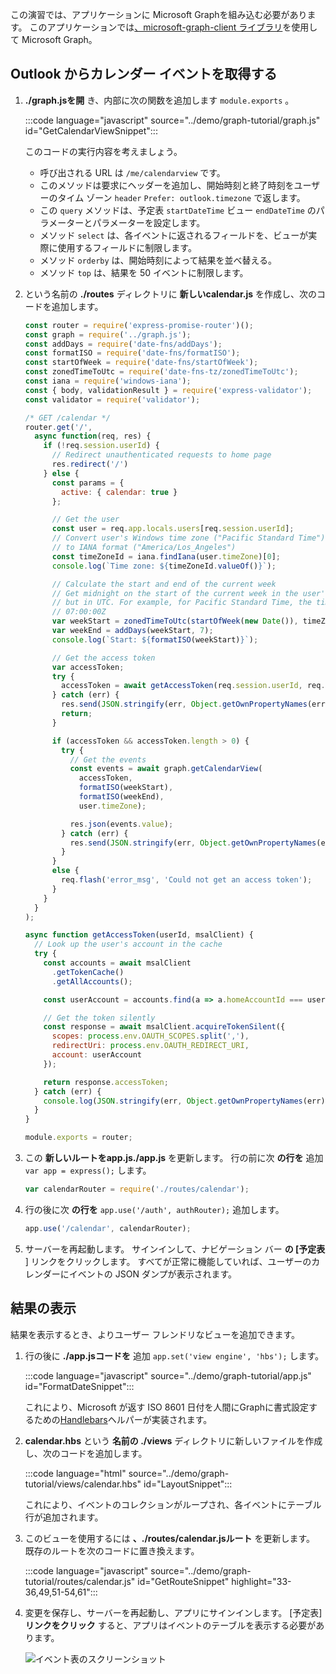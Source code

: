<!-- markdownlint-disable MD002 MD041 -->

この演習では、アプリケーションに Microsoft Graphを組み込む必要があります。 このアプリケーションでは[、microsoft-graph-client ライブラリ](https://github.com/microsoftgraph/msgraph-sdk-javascript)を使用して Microsoft Graph。

## <a name="get-calendar-events-from-outlook"></a>Outlook からカレンダー イベントを取得する

1. **./graph.jsを開** き、内部に次の関数を追加します `module.exports` 。

    :::code language="javascript" source="../demo/graph-tutorial/graph.js" id="GetCalendarViewSnippet":::

    このコードの実行内容を考えましょう。

    - 呼び出される URL は `/me/calendarview` です。
    - このメソッドは要求にヘッダーを追加し、開始時刻と終了時刻をユーザーのタイム ゾーン `header` `Prefer: outlook.timezone` で返します。
    - この `query` メソッドは、予定表 `startDateTime` ビュー `endDateTime` のパラメーターとパラメーターを設定します。
    - メソッド `select` は、各イベントに返されるフィールドを、ビューが実際に使用するフィールドに制限します。
    - メソッド `orderby` は、開始時刻によって結果を並べ替える。
    - メソッド `top` は、結果を 50 イベントに制限します。

1. という名前の **./routes** ディレクトリに **新しいcalendar.js** を作成し、次のコードを追加します。

    ```javascript
    const router = require('express-promise-router')();
    const graph = require('../graph.js');
    const addDays = require('date-fns/addDays');
    const formatISO = require('date-fns/formatISO');
    const startOfWeek = require('date-fns/startOfWeek');
    const zonedTimeToUtc = require('date-fns-tz/zonedTimeToUtc');
    const iana = require('windows-iana');
    const { body, validationResult } = require('express-validator');
    const validator = require('validator');

    /* GET /calendar */
    router.get('/',
      async function(req, res) {
        if (!req.session.userId) {
          // Redirect unauthenticated requests to home page
          res.redirect('/')
        } else {
          const params = {
            active: { calendar: true }
          };

          // Get the user
          const user = req.app.locals.users[req.session.userId];
          // Convert user's Windows time zone ("Pacific Standard Time")
          // to IANA format ("America/Los_Angeles")
          const timeZoneId = iana.findIana(user.timeZone)[0];
          console.log(`Time zone: ${timeZoneId.valueOf()}`);

          // Calculate the start and end of the current week
          // Get midnight on the start of the current week in the user's timezone,
          // but in UTC. For example, for Pacific Standard Time, the time value would be
          // 07:00:00Z
          var weekStart = zonedTimeToUtc(startOfWeek(new Date()), timeZoneId.valueOf());
          var weekEnd = addDays(weekStart, 7);
          console.log(`Start: ${formatISO(weekStart)}`);

          // Get the access token
          var accessToken;
          try {
            accessToken = await getAccessToken(req.session.userId, req.app.locals.msalClient);
          } catch (err) {
            res.send(JSON.stringify(err, Object.getOwnPropertyNames(err)));
            return;
          }

          if (accessToken && accessToken.length > 0) {
            try {
              // Get the events
              const events = await graph.getCalendarView(
                accessToken,
                formatISO(weekStart),
                formatISO(weekEnd),
                user.timeZone);

              res.json(events.value);
            } catch (err) {
              res.send(JSON.stringify(err, Object.getOwnPropertyNames(err)));
            }
          }
          else {
            req.flash('error_msg', 'Could not get an access token');
          }
        }
      }
    );

    async function getAccessToken(userId, msalClient) {
      // Look up the user's account in the cache
      try {
        const accounts = await msalClient
          .getTokenCache()
          .getAllAccounts();

        const userAccount = accounts.find(a => a.homeAccountId === userId);

        // Get the token silently
        const response = await msalClient.acquireTokenSilent({
          scopes: process.env.OAUTH_SCOPES.split(','),
          redirectUri: process.env.OAUTH_REDIRECT_URI,
          account: userAccount
        });

        return response.accessToken;
      } catch (err) {
        console.log(JSON.stringify(err, Object.getOwnPropertyNames(err)));
      }
    }

    module.exports = router;
    ```

1. この **新しいルートをapp.js./app.js** を更新します。 行の前に次 **の行を** 追加 `var app = express();` します。

    ```javascript
    var calendarRouter = require('./routes/calendar');
    ```

1. 行の後に次 **の行を** `app.use('/auth', authRouter);` 追加します。

    ```javascript
    app.use('/calendar', calendarRouter);
    ```

1. サーバーを再起動します。 サインインして、ナビゲーション バー **の [予定表** ] リンクをクリックします。 すべてが正常に機能していれば、ユーザーのカレンダーにイベントの JSON ダンプが表示されます。

## <a name="display-the-results"></a>結果の表示

結果を表示するとき、よりユーザー フレンドリなビューを追加できます。

1. 行の後に **./app.jsコードを** 追加 `app.set('view engine', 'hbs');` します。

    :::code language="javascript" source="../demo/graph-tutorial/app.js" id="FormatDateSnippet":::

    これにより、Microsoft が返す ISO 8601 日付を人間にGraphに書式設定するための[Handlebars](http://handlebarsjs.com/#helpers)ヘルパーが実装されます。

1. **calendar.hbs** という **名前の ./views** ディレクトリに新しいファイルを作成し、次のコードを追加します。

    :::code language="html" source="../demo/graph-tutorial/views/calendar.hbs" id="LayoutSnippet":::

    これにより、イベントのコレクションがループされ、各イベントにテーブル行が追加されます。

1. このビューを使用するには **、./routes/calendar.jsルート** を更新します。 既存のルートを次のコードに置き換えます。

    :::code language="javascript" source="../demo/graph-tutorial/routes/calendar.js" id="GetRouteSnippet" highlight="33-36,49,51-54,61":::

1. 変更を保存し、サーバーを再起動し、アプリにサインインします。 [予定表] **リンクをクリック** すると、アプリはイベントのテーブルを表示する必要があります。

    ![イベント表のスクリーンショット](./images/add-msgraph-01.png)
